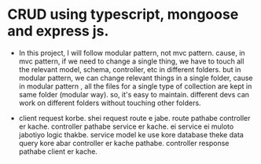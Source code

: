 # CRUD using typescript, mongoose and express js.

- In this project, I will follow modular pattern, not mvc pattern. cause, in mvc pattern, if we need to change a single thing, we have to touch all the relevant model, schema, controller, etc in different folders. but in modular pattern, we can change relevant things in a single folder, cause in modular pattern , all the files for a single type of collection are kept in same folder (modular way). so, it's easy to maintain. different devs can work on different folders without touching other folders.

- client request korbe. shei request route e jabe. route pathabe controller er kache. controller pathabe service er kache. ei service ei muloto jabotiyo logic thakbe. service model ke use kore database theke data query kore abar controller er kache pathabe. controller response pathabe client er kache.
